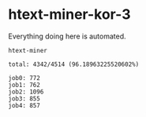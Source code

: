 # htext-miner-kor-3

Everything doing here is automated.

```
htext-miner

total: 4342/4514 (96.18963225520602%)

job0: 772
job1: 762
job2: 1096
job3: 855
job4: 857
```